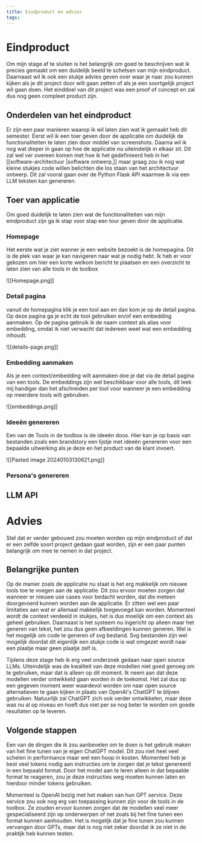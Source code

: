 ```yaml
---
title: Eindproduct en advies
tags:
---
```

# Eindproduct
Om mijn stage af te sluiten is het belangrijk om goed te beschrijven wat ik precies gemaakt om een duidelijk beeld te schetsen van mijn eindproduct. Daarnaast wil ik ook een stukje advies geven over waar je naar zou kunnen kijken als je dit project door wilt gaan zetten of als je een soortgelijk project wil gaan doen. Het einddoel van dit project was een proof of concept en zal dus nog geen compleet product zijn.

## Onderdelen van het eindproduct
Er zijn een paar manieren waarop ik wil laten zien wat ik gemaakt heb dit semester. Eerst wil ik een toer geven door de applicatie om duidelijk de functionaliteiten te laten zien door middel van screenshots. Daarna wil ik nog wat dieper in gaan op hoe de applicatie nu uiteindelijk in elkaar zit. Dit zal wel ver overeen komen met hoe ik het gedefinieerd heb in het [[software-architectuur |software ontwerp,]] maar graag zou ik nog wat kleine stukjes code willen belichten die los staan van het architectuur ontwerp. Dit zal vooral gaan over de Python Flask API waarmee ik via een LLM teksten kan genereren. 

## Toer van applicatie
Om goed duidelijk te laten zien wat de functionaliteiten van mijn eindproduct zijn ga ik stap voor stap een tour geven door de applicatie. 

### Homepage
Het eerste wat je ziet wanner je een website bezoekt is de homepagina. Dit is de plek van waar je kan navigeren naar wat je nodig hebt. Ik heb er voor gekozen om hier een korte welkom bericht te plaatsen en een overzicht te laten zien van alle tools in de toolbox

![[Homepage.png]]

### Detail pagina
vanuit de homepagina klik je een tool aan en dan kom je op de detail pagina. Op deze pagina ga je echt de tool gebruiken en/of een embedding aanmaken. Op de pagina gebruik ik de naam context als alias voor embedding, omdat ik niet verwacht dat iedereen weet wat een embedding inhoudt.

![[details-page.png]]

### Embedding aanmaken
Als je een context/embedding wilt aanmaken doe je dat via de detail pagina van een tools. De embeddings zijn wel beschikbaar voor alle tools, dit leek mij handiger dan het afschreiden per tool voor wanneer je een embedding op meerdere tools wilt gebruiken.

![[embeddings.png]]

### Ideeën genereren
Een van de Tools in de toolbox is de ideeën doos. Hier kan je op basis van bestanden zoals een brandstory een lijstje met ideeën genereren voor een bepaalde uitwerking als je deze en het product van de klant invoert.

![[Pasted image 20240103130621.png]]

### Persona's genereren



## LLM API


# Advies
Stel dat er verder gebouwd zou moeten worden op mijn eindproduct of dat er een zelfde soort project gedaan gaat worden, zijn er een paar punten belangrijk om mee te nemen in dat project. 

## Belangrijke punten
Op de manier zoals de applicatie nu staat is het erg makkelijk om nieuwe tools toe te voegen aan de applicatie. Dit zou ervoor moeten zorgen dat wanneer er nieuwe use cases voor bedacht worden, dat die meteen doorgevoerd kunnen worden aan de applicatie. Er zitten wel een paar limitaties aan wat er allemaal makkelijk toegevoegd kan worden. Momenteel wordt de context verdeeld in stukjes, het is dus moeilijk om een context als geheel gebruiken. Daarnaast is het systeem nu ingericht op alleen maar het generen van tekst, het zou dus geen afbeeldingen kunnen generen. Wel is het mogelijk om code te generen of svg bestand. Svg bestanden zijn wel mogelijk doordat dit eigenlijk een stukje code is wat omgezet wordt naar een plaatje maar geen plaatje zelf is.

Tijdens deze stage heb ik erg veel onderzoek gedaan naar open source LLMs. Uiteindelijk was de kwaliteit van deze modellen niet goed genoeg om te gebruiken, maar dat is alleen op dit moment. Ik neem aan dat deze modellen verder ontwikkeld gaan worden in de toekomst. Het zal dus op een gegeven moment weer waardevol worden om naar open source alternatieven te gaan kijken in plaats van OpenAI's ChatGPT te blijven gebruiken. Natuurlijk zal ChatGPT zich ook verder ontwikkelen, maar deze was nu al op niveau en hoeft dus niet per se nog beter te worden om goede resultaten op te leveren.

## Volgende stappen
Een van de dingen die ik zou aanbevelen om te doen is het gebruik maken van het fine tunen van je eigen ChatGPT model. Dit zou niet heel veel schelen in performance maar wel een hoop in kosten. Momenteel heb je best veel tokens nodig aan instructies om te zorgen dat je tekst genereerd in een bepaald format. Door het model aan te leren alleen in dat bepaalde format te reageren, zou je deze instructies weg moeten kunnen laten en hierdoor minder tokens gebruiken. 

Momenteel is OpenAI bezig met het maken van hun GPT service. Deze service zou ook nog erg van toepassing kunnen zijn voor de tools in de toolbox. Ze zouden ervoor kunnen zorgen dat de modellen veel meer gespecialiseerd zijn op onderwerpen of net zoals bij het fine tunen een format kunnen aanhouden. Het is mogelijk dat je fine tunen zou kunnen vervangen door GPTs, maar dat is nog niet zeker doordat ik ze niet in de praktijk heb kunnen testen.

